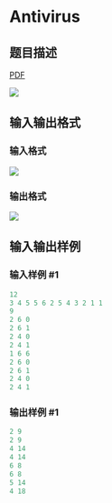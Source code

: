 # Antivirus

## 题目描述

[problemUrl]: https://uva.onlinejudge.org/index.php?option=com_onlinejudge&Itemid=8&category=878&page=show_problem&problem=5128

[PDF](https://uva.onlinejudge.org/external/132/p13205.pdf)

![](https://cdn.luogu.com.cn/upload/vjudge_pic/UVA13205/d9621d2d1941ba2a6fa8efa635a4e33967672718.png)

## 输入输出格式

### 输入格式

![](https://cdn.luogu.com.cn/upload/vjudge_pic/UVA13205/ac923079d82979f0748dfa31c91e5d3e35d1d3f7.png)

### 输出格式

![](https://cdn.luogu.com.cn/upload/vjudge_pic/UVA13205/e68dc1036f469f474ab5df1d40fcf313ff2e0606.png)

## 输入输出样例

### 输入样例 #1

```cpp
12
3 4 5 5 6 2 5 4 3 2 1 1
9
2 6 0
2 6 1
2 4 0
2 4 1
1 6 6
2 6 0
2 6 1
2 4 0
2 4 1
```


### 输出样例 #1

```cpp
2 9
2 9
4 14
4 14
6 8
6 8
5 14
4 18
```



